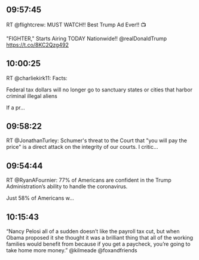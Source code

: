 ## 09:57:45
RT @flightcrew: MUST WATCH!! Best Trump Ad Ever!! 📺

"FIGHTER," Starts Airing TODAY Nationwide!! @realDonaldTrump https://t.co/8KC2Qzg492
## 10:00:25
RT @charliekirk11: Facts:

Federal tax dollars will no longer go to sanctuary states or cities that harbor criminal illegal aliens

If a pr…
## 09:58:22
RT @JonathanTurley: Schumer's threat to the Court that "you will pay the price" is a direct attack on the integrity of our courts. I critic…
## 09:54:44
RT @RyanAFournier: 77% of Americans are confident in the Trump Administration’s ability to handle the coronavirus.

Just 58% of Americans w…
## 10:15:43
“Nancy Pelosi all of a sudden doesn’t like the payroll tax cut, but when Obama proposed it she thought it was a brilliant thing that all of the working families would benefit from because if you get a paycheck, you’re going to take home more money.” @kilmeade @foxandfriends
